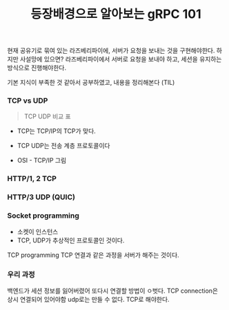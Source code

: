 ﻿---
title:  "등장배경으로 알아보는 gRPC 101"
excerpt: "대 MSA 시대에 딱 맞는 기술인 gRPC가 어떻게 등장하게 되었나"
toc: true
toc_sticky: true

categories:
-  Study
tags:
-  Network
last_modified_at: 2020-09-03TO20:30:00+09:00
---

현재 공유기로 묶여 있는 라즈베리파이에, 서버가 요청을 보내는 것을 구현해야한다.
하지만 사설망에 있으면? 라즈베리파이에서 서버로 요청을 보내야 하고,
세션을 유지하는 방식으로 진행해야한다.

기본 지식이 부족한 것 같아서 공부하였고,
내용을 정리해본다 (TIL)

### TCP vs UDP

> TCP UDP 비교 표

- TCP는 TCP/IP의 TCP가 맞다.

- TCP UDP는 전송 계층 프로토콜이다

- OSI - TCP/IP 그림

### HTTP/1, 2 TCP

### HTTP/3 UDP (QUIC)

### Socket programming

- 소켓이 인스턴스
- TCP, UDP가 추상적인 프로토콜인 것이다.

TCP programming
TCP 연결과 같은 과정을 서버가 해주는 것이다.

### 우리 과정

백엔드가 세션 정보를 잃어버렸어 또다시 연결할 방법이 ㅇ벗다.
TCP connection은 상시 연결되어 있어야함
udp로는 만들 수 없다. TCP로 해야한다.
